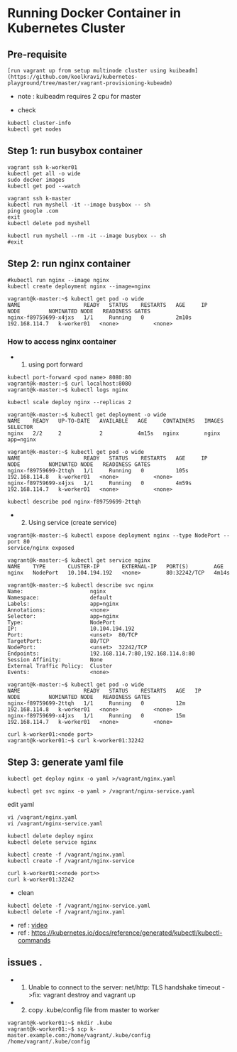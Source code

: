 # Running Docker Container in Kubernetes Cluster

## Pre-requisite

	[run vagrant up from setup multinode cluster using kuibeadm](https://github.com/koolkravi/kubernetes-playground/tree/master/vagrant-provisioning-kubeadm)

- note : kuibeadm requires 2 cpu for master

- check 
```
kubectl cluster-info 
kubectl get nodes
```

## Step 1: run busybox container

```
vagrant ssh k-worker01
kubectl get all -o wide
sudo docker images
kubectl get pod --watch
```

```
vagrant ssh k-master
kubectl run myshell -it --image busybox -- sh
ping google .com
exit
kubectl delete pod myshell

kubectl run myshell --rm -it --image busybox -- sh
#exit
```

## Step 2: run nginx container

```
#kubectl run nginx --image nginx
kubectl create deployment nginx --image=nginx
```

```
vagrant@k-master:~$ kubectl get pod -o wide
NAME                    READY   STATUS    RESTARTS   AGE     IP              NODE         NOMINATED NODE   READINESS GATES
nginx-f89759699-x4jxs   1/1     Running   0          2m10s   192.168.114.7   k-worker01   <none>           <none>
```

### How to access nginx container
- 1. using port forward

```
kubectl port-forward <pod name> 8080:80
vagrant@k-master:~$ curl localhost:8080
vagrant@k-master:~$ kubectl logs nginx
```

```
kubectl scale deploy nginx --replicas 2
```

```
vagrant@k-master:~$ kubectl get deployment -o wide
NAME    READY   UP-TO-DATE   AVAILABLE   AGE     CONTAINERS   IMAGES   SELECTOR
nginx   2/2     2            2           4m15s   nginx        nginx    app=nginx

vagrant@k-master:~$ kubectl get pod -o wide
NAME                    READY   STATUS    RESTARTS   AGE     IP              NODE         NOMINATED NODE   READINESS GATES
nginx-f89759699-2ttqh   1/1     Running   0          105s    192.168.114.8   k-worker01   <none>           <none>
nginx-f89759699-x4jxs   1/1     Running   0          4m59s   192.168.114.7   k-worker01   <none>           <none>
```

```
kubectl describe pod nginx-f89759699-2ttqh
```

- 2. Using service (create service)

```
vagrant@k-master:~$ kubectl expose deployment nginx --type NodePort --port 80
service/nginx exposed
```

```
vagrant@k-master:~$ kubectl get service nginx
NAME    TYPE       CLUSTER-IP       EXTERNAL-IP   PORT(S)        AGE
nginx   NodePort   10.104.194.192   <none>        80:32242/TCP   4m14s
```

```
vagrant@k-master:~$ kubectl describe svc nginx
Name:                     nginx
Namespace:                default
Labels:                   app=nginx
Annotations:              <none>
Selector:                 app=nginx
Type:                     NodePort
IP:                       10.104.194.192
Port:                     <unset>  80/TCP
TargetPort:               80/TCP
NodePort:                 <unset>  32242/TCP
Endpoints:                192.168.114.7:80,192.168.114.8:80
Session Affinity:         None
External Traffic Policy:  Cluster
Events:                   <none>
```

```
vagrant@k-master:~$ kubectl get pod -o wide
NAME                    READY   STATUS    RESTARTS   AGE   IP              NODE         NOMINATED NODE   READINESS GATES
nginx-f89759699-2ttqh   1/1     Running   0          12m   192.168.114.8   k-worker01   <none>           <none>
nginx-f89759699-x4jxs   1/1     Running   0          15m   192.168.114.7   k-worker01   <none>           <none>
```

```
curl k-worker01:<node port>
vagrant@k-worker01:~$ curl k-worker01:32242
```

## Step 3: generate yaml file

```
kubectl get deploy nginx -o yaml >/vagrant/nginx.yaml
```

```
kubectl get svc nginx -o yaml > /vagrant/nginx-service.yaml
```

edit yaml
```
vi /vagrant/nginx.yaml
vi /vagrant/nginx-service.yaml
```

```
kubectl delete deploy nginx
kubectl delete service nginx
```

```
kubectl create -f /vagrant/nginx.yaml
kubectl create -f /vagrant/nginx-service
```

```
curl k-worker01:<<node port>>
curl k-worker01:32242
```

- clean

```
kubectl delete -f /vagrant/nginx-service.yaml
kubectl delete -f /vagrant/nginx.yaml
```


- ref : [video](https://www.youtube.com/watch?v=-NzB4sPZXwU&list=PL34sAs7_26wNBRWM6BDhnonoA5FMERax0&index=9)
- ref : https://kubernetes.io/docs/reference/generated/kubectl/kubectl-commands

## issues .
- 1. Unable to connect to the server: net/http: TLS handshake timeout ->fix:  vagrant destroy and vagrant up 
- 2. copy .kube/config file from master to worker

```
vagrant@k-worker01:~$ mkdir .kube
vagrant@k-worker01:~$ scp k-master.example.com:/home/vagrant/.kube/config /home/vagrant/.kube/config
```


